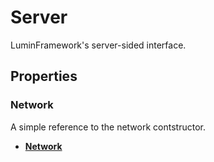 # Server <Badge type="danger" text="server" />

LuminFramework's server-sided interface.

## Properties

### Network <Badge type="tip" text="read only" />

A simple reference to the network contstructor.

* [**Network**](/api/network/)
